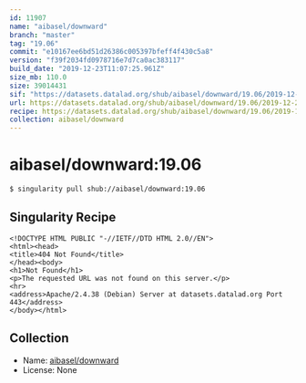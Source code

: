 ```yaml
---
id: 11907
name: "aibasel/downward"
branch: "master"
tag: "19.06"
commit: "e10167ee6bd51d26386c005397bfeff4f430c5a8"
version: "f39f2034fd0978716e7d7ca0ac383117"
build_date: "2019-12-23T11:07:25.961Z"
size_mb: 110.0
size: 39014431
sif: "https://datasets.datalad.org/shub/aibasel/downward/19.06/2019-12-23-e10167ee-f39f2034/f39f2034fd0978716e7d7ca0ac383117.sif"
url: https://datasets.datalad.org/shub/aibasel/downward/19.06/2019-12-23-e10167ee-f39f2034/
recipe: https://datasets.datalad.org/shub/aibasel/downward/19.06/2019-12-23-e10167ee-f39f2034/Singularity
collection: aibasel/downward
---
```


# aibasel/downward:19.06

```bash
$ singularity pull shub://aibasel/downward:19.06
```

## Singularity Recipe

```singularity
<!DOCTYPE HTML PUBLIC "-//IETF//DTD HTML 2.0//EN">
<html><head>
<title>404 Not Found</title>
</head><body>
<h1>Not Found</h1>
<p>The requested URL was not found on this server.</p>
<hr>
<address>Apache/2.4.38 (Debian) Server at datasets.datalad.org Port 443</address>
</body></html>
```

## Collection

 - Name: [aibasel/downward](https://github.com/aibasel/downward)
 - License: None


